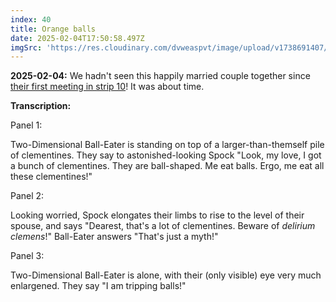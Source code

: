 ```yaml
---
index: 40
title: Orange balls
date: 2025-02-04T17:50:58.497Z
imgSrc: 'https://res.cloudinary.com/dvweaspvt/image/upload/v1738691407/040_midsle.png'
---
```


**2025-02-04:** We hadn't seen this happily married couple together since [their first meeting in strip 10](https://thetortoisewebcomic.net/comics/10)! It was about time.

**Transcription:**

Panel 1:

Two-Dimensional Ball-Eater is standing on top of a larger-than-themself pile of clementines. They say to astonished-looking Spock "Look, my love, I got a bunch of clementines. They are ball-shaped. Me eat balls. Ergo, me eat all these clementines!"

Panel 2:

Looking worried, Spock elongates their limbs to rise to the level of their spouse, and says "Dearest, that's a lot of clementines. Beware of *delirium clemens*!" Ball-Eater answers "That's just a myth!"

Panel 3:

Two-Dimensional Ball-Eater is alone, with their (only visible) eye very much enlargened. They say "I am tripping balls!"
